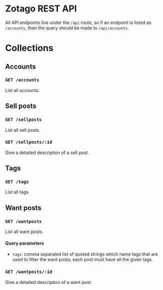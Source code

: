 Zotago REST API
===============

All API endpoints live under the `/api` route, so if an endpoint is listed as
`/accounts`, then the query should be made to `/api/accounts`.

Collections
===========

Accounts
--------

### `GET /accounts`

List all accounts.

Sell posts
----------

### `GET /sellposts`

List all sell posts.

### `GET /sellposts/:id`

Give a detailed description of a sell post.

Tags
----

### `GET /tags`

List all tags.

Want posts
----------

### `GET /wantposts`

List all want posts.

#### Query parameters

* `tags`: comma separated list of quoted strings which name tags that are used
to filter the want posts; each post must have all the given tags.

### `GET /wantposts/:id`

Give a detailed description of a want post.

